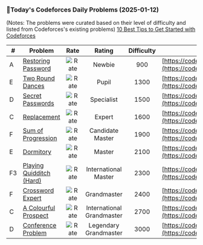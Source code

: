 ### 🌟Today's Codeforces Daily Problems (2025-01-12)
(Notes: The problems were curated based on their level of difficulty and listed from Codeforces's existing problems)
[10 Best Tips to Get Started with Codeforces](https://github.com/ika9810/Codeforces-Daily-Problems/blob/main/10%20Best%20Tips%20to%20Get%20Started%20with%20Codeforces.md)

| # | Problem | Rate| Rating | Difficulty | Contest |
|---| ----- | :--------: | :----------: | :----------: | ---------- |
|A|[Restoring Password](https://codeforces.com/contest/94/problem/A)|![Rate](https://img.shields.io/badge/Newbie-900-lightgrey)|Newbie|900|[https://codeforces.com/contest/94](https://codeforces.com/contest/94)|
|E|[Two Round Dances](https://codeforces.com/contest/1433/problem/E)|![Rate](https://img.shields.io/badge/Pupil-1300-brightgreen)|Pupil|1300|[https://codeforces.com/contest/1433](https://codeforces.com/contest/1433)|
|D|[Secret Passwords](https://codeforces.com/contest/1263/problem/D)|![Rate](https://img.shields.io/badge/Specialist-1500-9cf)|Specialist|1500|[https://codeforces.com/contest/1263](https://codeforces.com/contest/1263)|
|C|[Replacement](https://codeforces.com/contest/570/problem/C)|![Rate](https://img.shields.io/badge/Expert-1600-blue)|Expert|1600|[https://codeforces.com/contest/570](https://codeforces.com/contest/570)|
|F|[Sum of Progression](https://codeforces.com/contest/1921/problem/F)|![Rate](https://img.shields.io/badge/Candidate%20Master-1900-blueviolet)|Candidate Master|1900|[https://codeforces.com/contest/1921](https://codeforces.com/contest/1921)|
|E|[Dormitory](https://codeforces.com/contest/254/problem/E)|![Rate](https://img.shields.io/badge/Master-2100-orange)|Master|2100|[https://codeforces.com/contest/254](https://codeforces.com/contest/254)|
|F3|[Playing Quidditch (Hard)](https://codeforces.com/contest/1970/problem/F3)|![Rate](https://img.shields.io/badge/International%20Master-2300-orange)|International Master|2300|[https://codeforces.com/contest/1970](https://codeforces.com/contest/1970)|
|F|[Crossword Expert](https://codeforces.com/contest/1194/problem/F)|![Rate](https://img.shields.io/badge/Grandmaster-2400-red)|Grandmaster|2400|[https://codeforces.com/contest/1194](https://codeforces.com/contest/1194)|
|C|[A Colourful Prospect](https://codeforces.com/contest/933/problem/C)|![Rate](https://img.shields.io/badge/International%20Grandmaster-2700-red)|International Grandmaster|2700|[https://codeforces.com/contest/933](https://codeforces.com/contest/933)|
|D|[Conference Problem](https://codeforces.com/contest/1250/problem/D)|![Rate](https://img.shields.io/badge/Legendary%20Grandmaster-3000-red)|Legendary Grandmaster|3000|[https://codeforces.com/contest/1250](https://codeforces.com/contest/1250)|
